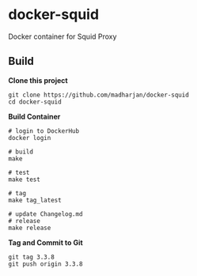 # docker-squid
Docker container for Squid Proxy

## Build

**Clone this project**
```
git clone https://github.com/madharjan/docker-squid
cd docker-squid
```

**Build Container**
```
# login to DockerHub
docker login

# build
make

# test
make test

# tag
make tag_latest

# update Changelog.md
# release
make release
```

**Tag and Commit to Git**
```
git tag 3.3.8
git push origin 3.3.8
```
